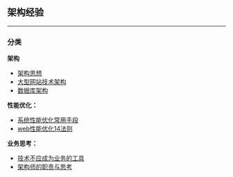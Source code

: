 ## 架构经验

---

### 分类

**架构**

*   [架构思想](架构思想.md)
*	[大型网站技术架构](大型网站技术架构.md)
*	[数据库架构](数据库架构.md)

**性能优化：**

*	[系统性能优化常用手段](http://blog.csdn.net/itomge/article/details/21649489)
*	[web性能优化14法则](http://blog.csdn.net/itomge/article/details/8712102)

**业务思考：**

*	[技术不应成为业务的工具](https://app.yinxiang.com/Home.action#n=376d7f6d-22a8-4092-a340-4a7d62d8baa9&ses=4&sh=2&sds=5&)
*	[架构师的职责与思考](架构师的职责与思考.md)


